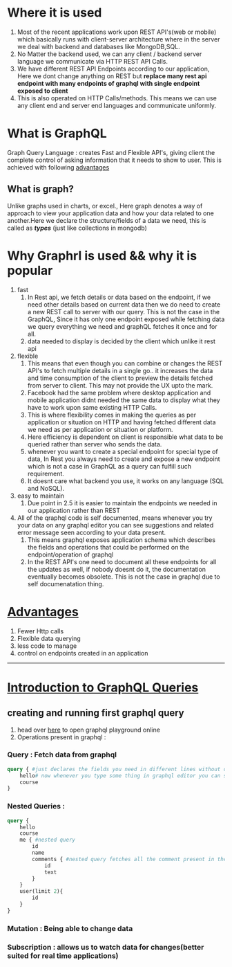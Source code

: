 # Where it is used

1. Most of the recent applications work upon REST API's(web or mobile) which basically runs with client-server architecture where in the server we deal with backend and databases like MongoDB,SQL.
2. No Matter the backend used, we can any client / backend server language we communicate via HTTP REST API Calls.
3. We have different REST API Endpoints according to our application, Here we dont change anything on REST but **replace many rest api endpoint with many endpoints of graphql with single endpoint exposed to client**
4. This is also operated on HTTP Calls/methods. This means we can use any client end and server end languages and communicate uniformly.

# What is GraphQL

Graph Query Language : creates Fast and Flexible API's, giving client the complete control of asking information that it needs to show to user. This is achieved with following [advantages](#advantages)

## What is graph?

Unlike graphs used in charts, or excel., Here graph denotes a way of approach to view your application data and how your data related to one another.Here we declare the structure/fields of a data we need, this is called as **_types_** (just like collections in mongodb)

# Why Graphrl is used && why it is popular

1. fast
   1. In Rest api, we fetch details or data based on the endpoint, if we need other details based on current data then we do need to create a new REST call to server with our query. This is not the case in the GraphQL, Since it has only one endpoint exposed while fetching data we query everything we need and graphQL fetches it once and for all.
   2. data needed to display is decided by the client which unlike it rest api
2. flexible
   1. This means that even though you can combine or changes the REST API's to fetch multiple details in a single go.. it increases the data and time consumption of the client to preview the details fetched from server to client. This may not provide the UX upto the mark.
   2. Facebook had the same problem where desktop application and mobile application didnt needed the same data to display what they have to work upon same existing HTTP Calls.
   3. This is where flexibility comes in making the queries as per application or situation on HTTP and having fetched different data we need as per application or situation or platform.
   4. Here efficiency is dependent on client is responsible what data to be queried rather than server who sends the data.
   5. whenever you want to create a special endpoint for special type of data, In Rest you always need to create and expose a new endpoint which is not a case in GraphQL as a query can fulfill such requirement.
   6. It doesnt care what backend you use, it works on any language (SQL and NoSQL).
3. easy to maintain
   1. Due point in 2.5 it is easier to maintain the endpoints we needed in our application rather than REST
4. All of the qraphql code is self documented, means whenever you try your data on any graphql editor you can see suggestions and related error message seen according to your data present.
   1. This means graphql exposes application schema which describes the fields and operations that could be performed on the endpoint/operation of graphql
   2. In the REST API's one need to document all these endpoints for all the updates as well, if nobody doesnt do it, the documentation eventually becomes obsolete. This is not the case in graphql due to self documenatation thing.

# [Advantages](#advantages)

1. Fewer Http calls
2. Flexible data querying
3. less code to manage
4. control on endpoints created in an application

---

# [Introduction to GraphQL Queries](#queries)

## creating and running first graphql query

1. head over [here](https://graphql-demo.mead.io) to open graphql playground online
2. Operations present in graphql : <br/>
### Query : Fetch data from graphql

```graphql
query { #just declares the fields you need in different lines without commas
    hello# now whenever you type some thing in graphql editor you can see suggestion of fields present in your data here. this is called as self documentation since this suggestions changes whenever you change you data schema
    course
}
```

### Nested Queries : 

```graphql
query { 
    hello
    course
    me { #nested query 
        id
        name
        comments { #nested query fetches all the comment present in the me object
            id
            text
        }
    }
    user(limit 2){
        id
    }
}
```

### Mutation : Being able to change data
### Subscription : allows us to watch data for changes(better suited for real time applications)